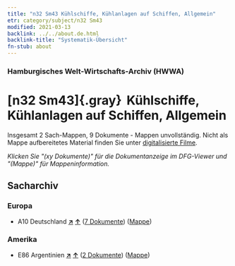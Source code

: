 ```yaml
---
title: "n32 Sm43 Kühlschiffe, Kühlanlagen auf Schiffen, Allgemein"
etr: category/subject/n32 Sm43
modified: 2021-03-13
backlink: ../../about.de.html
backlink-title: "Systematik-Übersicht"
fn-stub: about
---
```


### Hamburgisches Welt-Wirtschafts-Archiv (HWWA)
# [n32 Sm43]{.gray}&#8201; Kühlschiffe, Kühlanlagen auf Schiffen, Allgemein&#160; 




Insgesamt 2 Sach-Mappen, 9 Dokumente - Mappen unvollständig.
Nicht als Mappe aufbereitetes Material finden Sie unter [digitalisierte Filme](/film/h1_sh).

_Klicken Sie "(xy Dokumente)" für die Dokumentanzeige im DFG-Viewer und "(Mappe)" für Mappeninformation._

## Sacharchiv




### Europa

- A10 Deutschland [**&nearr;**](../../../geo/i/126128/about.de.html "Deutschland (alle Mappen)") [**&uarr;**](../../../geo/about.de.html#A10 "Ländersystematik") (<a href="https://pm20.zbw.eu/dfgview/sh/126128,145616" title="über: Deutschland : Kühlschiffe, Kühlanlagen auf Schiffen, Allgemein" target="_blank">7 Dokumente</a>) ([Mappe](../../../../folder/sh/1261xx/126128/1456xx/145616/about.de.html))

### Amerika

- E86 Argentinien [**&nearr;**](../../../geo/i/141692/about.de.html "Argentinien (alle Mappen)") [**&uarr;**](../../../geo/about.de.html#E86 "Ländersystematik") (<a href="https://pm20.zbw.eu/dfgview/sh/141692,145616" title="über: Argentinien : Kühlschiffe, Kühlanlagen auf Schiffen, Allgemein" target="_blank">2 Dokumente</a>) ([Mappe](../../../../folder/sh/1416xx/141692/1456xx/145616/about.de.html))


